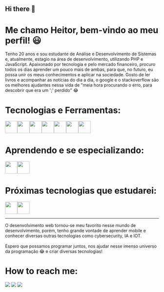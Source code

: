 ## Hi there 👋
# Me chamo Heitor, bem-vindo ao meu perfil! :smiley:


Tenho 20 anos e sou estudante de Análise e Desenvolvimento de Sistemas e, atualmente, estagio na área de desenvolvimento, utilizando PHP e JavaScript. Apaixonado por tecnologia e pelo mercado financeiro, procuro todos os dias aprender um pouco mais de ambas, para que, no futuro, eu possa unir os meus conhecimentos e aplicar na sociedade. Gosto de ler livros e acompanhar as notícias do dia a dia, o google e o stackoverflow são os melhores ajudantes nessa vida de "meia hora procurando o erro, para descobrir que era um ';' perdido" :joy:

# Tecnologias e Ferramentas:
<img src="https://cdn.jsdelivr.net/gh/devicons/devicon/icons/csharp/csharp-original.svg" width="40" height="40" /><img src="https://cdn.jsdelivr.net/gh/devicons/devicon/icons/git/git-original.svg" width="40" height="40"/><img src="https://cdn.jsdelivr.net/gh/devicons/devicon/icons/html5/html5-original.svg" width="40" height="40"/><img src="https://cdn.jsdelivr.net/gh/devicons/devicon/icons/css3/css3-original.svg" width="40" height="40"/><img src="https://cdn.jsdelivr.net/gh/devicons/devicon/icons/javascript/javascript-original.svg" width="40" height="40"/><img src="https://cdn.jsdelivr.net/gh/devicons/devicon/icons/mysql/mysql-original.svg" width="40" height="40"/><img src="https://cdn.jsdelivr.net/gh/devicons/devicon/icons/php/php-original.svg" width="40" height="40"/>

# Aprendendo e se especializando:
<img src="https://cdn.jsdelivr.net/gh/devicons/devicon/icons/nodejs/nodejs-original.svg" width="40" height="40"/><img src="https://cdn.jsdelivr.net/gh/devicons/devicon/icons/javascript/javascript-original.svg" width="40" height="40"/>
                    
# Próximas tecnologias que estudarei: 
<img src="https://cdn.jsdelivr.net/gh/devicons/devicon/icons/react/react-original.svg"  width="40" height="40"/><img src="https://cdn.jsdelivr.net/gh/devicons/devicon/icons/mongodb/mongodb-original.svg" width="40" height="40"/>

<hr>

O desenvolvimento web tornou-se meu favorito nesse mundo de desenvolvimento, porém, tenho grande vontade de aprender mobile e conhecer diversas outras tecnologias como cybersecurity, IA e IOT. <br><br>
Espero que possamos programar juntos, nos ajudar nesse imenso universo da programação :joy: e criar diversas tecnologias!

# How to reach me:
<div>
<a href = "mailto:heitor.magalc@gmail.com"><img src="https://img.shields.io/badge/Gmail-D14836?style=for-the-badge&logo=gmail&logoColor=white" target="_blank"></a>
<a href="https://www.linkedin.com/in/heitor-magalhães-de-alcântara-705420217" target="_blank"><img src="https://img.shields.io/badge/-LinkedIn-%230077B5?style=for-the-badge&logo=linkedin&logoColor=white" target="_blank"></a>
<a href="https://instagram.com/_alcntara" target="_blank"><img src="https://img.shields.io/badge/-Instagram-%23E4405F?style=for-the-badge&logo=instagram&logoColor=white" target="_blank"></a>
</div>
